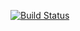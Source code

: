 [![Build Status](https://travis-ci.org/Denoro55/tests.svg?branch=master)](https://travis-ci.org/Denoro55/tests)